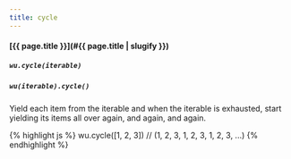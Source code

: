 ```yaml
---
title: cycle
---
```

#### [{{ page.title }}](#{{ page.title | slugify }})
##### `wu.cycle(iterable)`
##### `wu(iterable).cycle()`

Yield each item from the iterable and when the iterable is exhausted, start
yielding its items all over again, and again, and again.

{% highlight js %}
wu.cycle([1, 2, 3])
// (1, 2, 3, 1, 2, 3, 1, 2, 3, ...)
{% endhighlight %}
